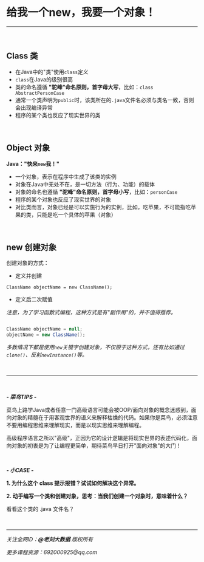 # 给我一个new，我要一个对象！

---

<br>

## Class 类

- 在Java中的"类"使用`class`定义
- `class`在Java的级别很高
- 类的命名遵循 **"驼峰"命名原则，首字母大写**，比如：`class AbstractPersonCase`
- 通常一个类声明为`public`时，该类所在的`.java`文件名必须与类名一致，否则会出现编译异常
- 程序的某个类也反应了现实世界的类

<br>

## Object 对象

**Java："快来`new`我！"**

- 一个对象，表示在程序中生成了该类的实例
- 对象在Java中无处不在，是一切方法（行为、功能）的载体
- 对象的命名也遵循 **"驼峰"命名原则，首字母小写**，比如：`personCase`
- 程序的某个对象也反应了现实世界的对象
- 对比类而言，对象已经是可以实施行为的实例，比如，吃苹果，不可能指吃苹果的类，只能是吃一个具体的苹果（对象）

<br>

## new 创建对象

创建对象的方式：

- 定义并创建

`ClassName objectName = new ClassName();`

- 定义后二次赋值

*注意，为了学习函数式编程，这种方式是有"副作用"的，并不值得推荐。*

```java

ClassName objectName = null;
objectName = new ClassName();

```

*多数情况下都是使用`new`关键字创建对象，不仅限于这种方式，还有比如通过`clone()`、反射`newInstance()`等。*

<br>

---

<br>

***- 菜鸟TIPS -***

菜鸟上路学Java或者任意一门高级语言可能会被OOP/面向对象的概念迷惑到，面向对象的精髓在于用客观世界的语义来解释枯燥的代码。如果你是菜鸟，必须注意不要用编程思维来理解现实，而是以现实思维来理解编程。

高级程序语言之所以"高级"，正因为它的设计逻辑是将现实世界的表述代码化，面向对象的初衷是为了让编程更简单，期待菜鸟早日打开"面向对象"的大门！

<br>

***- 小CASE -***

**1. 为什么这个 class 提示报错？试试如何解决这个异常。**

**2. 动手编写一个类和创建对象，思考：当我们创建一个对象时，意味着什么？**

<div class="hint">

看看这个类的 .java 文件名？

</div>

<br>

---

_关注全网ID：**@老刘大数据** 版权所有_

_更多课程资源：692000925@qq.com_